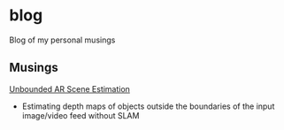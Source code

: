 # blog
Blog of my personal musings

## Musings

[Unbounded AR Scene Estimation](https://github.com/mathyouf/blog/blob/main/unbounded-AR-scene-estimation)
- Estimating depth maps of objects outside the boundaries of the input image/video feed without SLAM
